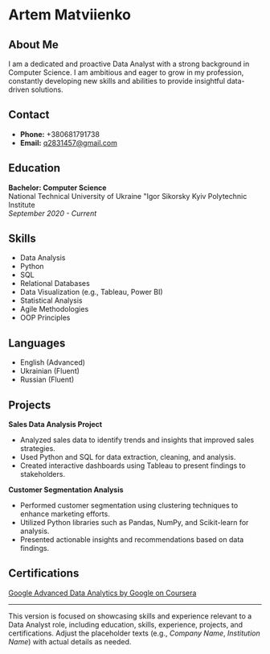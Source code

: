 # Artem Matviienko

## About Me
I am a dedicated and proactive Data Analyst with a strong background in Computer Science. I am ambitious and eager to grow in my profession, constantly developing new skills and abilities to provide insightful data-driven solutions.

## Contact
- **Phone:** +380681791738
- **Email:** q2831457@gmail.com

## Education
**Bachelor: Computer Science**  
National Technical University of Ukraine "Igor Sikorsky Kyiv Polytechnic Institute  
*September 2020 - Current*

## Skills
- Data Analysis
- Python
- SQL
- Relational Databases
- Data Visualization (e.g., Tableau, Power BI)
- Statistical Analysis
- Agile Methodologies
- OOP Principles

## Languages
- English (Advanced)
- Ukrainian (Fluent)
- Russian (Fluent)

## Projects
**Sales Data Analysis Project**
- Analyzed sales data to identify trends and insights that improved sales strategies.
- Used Python and SQL for data extraction, cleaning, and analysis.
- Created interactive dashboards using Tableau to present findings to stakeholders.

**Customer Segmentation Analysis**
- Performed customer segmentation using clustering techniques to enhance marketing efforts.
- Utilized Python libraries such as Pandas, NumPy, and Scikit-learn for analysis.
- Presented actionable insights and recommendations based on data findings.

## Certifications
<a href="https://coursera.org/share/635d85316e34412e74d40df880f7105f" target="_blank">Google Advanced Data Analytics by Google on Coursera</a>



---

This version is focused on showcasing skills and experience relevant to a Data Analyst role, including education, skills, experience, projects, and certifications. Adjust the placeholder texts (e.g., *Company Name*, *Institution Name*) with actual details as needed.
